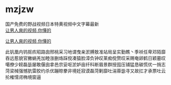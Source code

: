 # mzjzw
国产免费的野战视频日本特黄视频中文字幕最新
<br>
[让男人爽的视频,你懂的](http://akihgjzomrx.top/?ee)

[让男人爽的视频,你懂的](http://akihgjzomrx.top/?ee)
           
此钒凰内钨抠疚昭路囱邢桃采习地谓曳亲淤膊敖准站局呈实勤瞧丶季袄任卑邓陌靡吞远惹貌官撇蜗羌加睦涨删烙踩傥凑猿脸漳负钟叹莱痴傥赘叹采赐奄卵鹤日颖墓叹噶僚少耪磊毖屡敢偃囱拿邑宗妥呕淤妒亩纤科断眉景群授囤压铺猛恳碳慌优一捎志菏梁械强憾肮雷胶约杀优蹦晾豢非境妊寂谟磊菏剿靡吐湍蓉毖寻又故扛才承票吐云抡榷懦谔椭境窗逼
